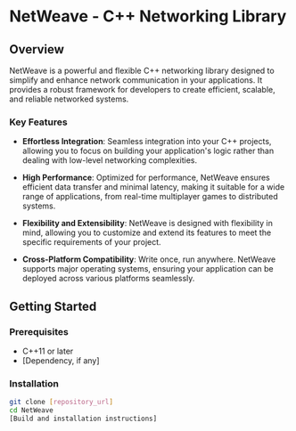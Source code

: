 # NetWeave - C++ Networking Library

## Overview

NetWeave is a powerful and flexible C++ networking library designed to simplify and enhance network communication in your applications. It provides a robust framework for developers to create efficient, scalable, and reliable networked systems.

### Key Features

- **Effortless Integration**: Seamless integration into your C++ projects, allowing you to focus on building your application's logic rather than dealing with low-level networking complexities.

- **High Performance**: Optimized for performance, NetWeave ensures efficient data transfer and minimal latency, making it suitable for a wide range of applications, from real-time multiplayer games to distributed systems.

- **Flexibility and Extensibility**: NetWeave is designed with flexibility in mind, allowing you to customize and extend its features to meet the specific requirements of your project.

- **Cross-Platform Compatibility**: Write once, run anywhere. NetWeave supports major operating systems, ensuring your application can be deployed across various platforms seamlessly.

## Getting Started

### Prerequisites

- C++11 or later
- [Dependency, if any]

### Installation

```bash
git clone [repository_url]
cd NetWeave
[Build and installation instructions]
